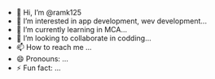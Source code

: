 - 👋 Hi, I’m @ramk125
- 👀 I’m interested in app development, wev development...
- 🌱 I’m currently learning in MCA...
- 💞️ I’m looking to collaborate in codding...
- 📫 How to reach me ...
- 😄 Pronouns: ...
- ⚡ Fun fact: ...

<!---
ramk125/ramk125 is a ✨ special ✨ repository because its `README.md` (this file) appears on your GitHub profile.
You can click the Preview link to take a look at your changes.
--->
